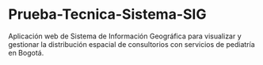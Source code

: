 # Prueba-Tecnica-Sistema-SIG
Aplicación web de Sistema de Información Geográfica para visualizar y gestionar la distribución espacial de consultorios con servicios de pediatría en Bogotá.

